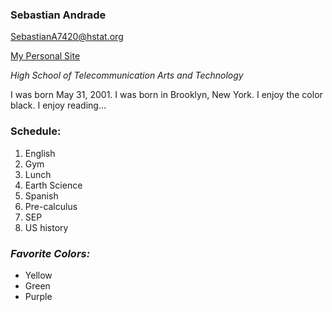 ### Sebastian Andrade

SebastianA7420@hstat.org

[My Personal Site](https://sites.google.com/a/hstat.org/sebastiana7420sep11) 

*High School of Telecommunication Arts and Technology*

I was born May 31, 2001. I was born in Brooklyn, New York. I enjoy the color black. I enjoy reading...


### Schedule:
        
1. English
2. Gym
3. Lunch
4. Earth Science
5. Spanish
6. Pre-calculus
7. SEP
8. US history

### *_Favorite Colors:_*
* Yellow 
* Green
* Purple